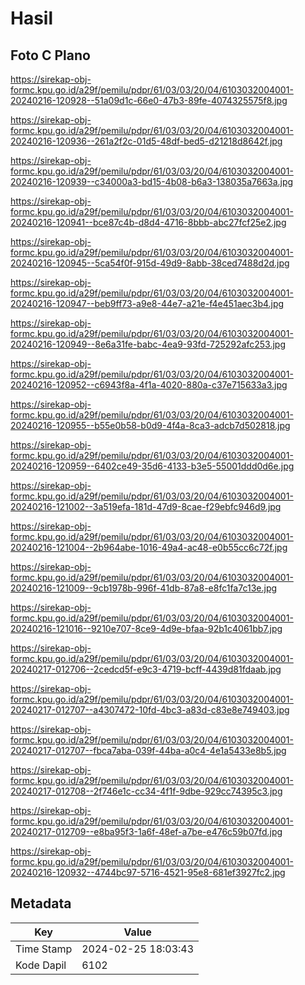 # Hasil

## Foto C Plano

https://sirekap-obj-formc.kpu.go.id/a29f/pemilu/pdpr/61/03/03/20/04/6103032004001-20240216-120928--51a09d1c-66e0-47b3-89fe-4074325575f8.jpg

https://sirekap-obj-formc.kpu.go.id/a29f/pemilu/pdpr/61/03/03/20/04/6103032004001-20240216-120936--261a2f2c-01d5-48df-bed5-d21218d8642f.jpg

https://sirekap-obj-formc.kpu.go.id/a29f/pemilu/pdpr/61/03/03/20/04/6103032004001-20240216-120939--c34000a3-bd15-4b08-b6a3-138035a7663a.jpg

https://sirekap-obj-formc.kpu.go.id/a29f/pemilu/pdpr/61/03/03/20/04/6103032004001-20240216-120941--bce87c4b-d8d4-4716-8bbb-abc27fcf25e2.jpg

https://sirekap-obj-formc.kpu.go.id/a29f/pemilu/pdpr/61/03/03/20/04/6103032004001-20240216-120945--5ca54f0f-915d-49d9-8abb-38ced7488d2d.jpg

https://sirekap-obj-formc.kpu.go.id/a29f/pemilu/pdpr/61/03/03/20/04/6103032004001-20240216-120947--beb9ff73-a9e8-44e7-a21e-f4e451aec3b4.jpg

https://sirekap-obj-formc.kpu.go.id/a29f/pemilu/pdpr/61/03/03/20/04/6103032004001-20240216-120949--8e6a31fe-babc-4ea9-93fd-725292afc253.jpg

https://sirekap-obj-formc.kpu.go.id/a29f/pemilu/pdpr/61/03/03/20/04/6103032004001-20240216-120952--c6943f8a-4f1a-4020-880a-c37e715633a3.jpg

https://sirekap-obj-formc.kpu.go.id/a29f/pemilu/pdpr/61/03/03/20/04/6103032004001-20240216-120955--b55e0b58-b0d9-4f4a-8ca3-adcb7d502818.jpg

https://sirekap-obj-formc.kpu.go.id/a29f/pemilu/pdpr/61/03/03/20/04/6103032004001-20240216-120959--6402ce49-35d6-4133-b3e5-55001ddd0d6e.jpg

https://sirekap-obj-formc.kpu.go.id/a29f/pemilu/pdpr/61/03/03/20/04/6103032004001-20240216-121002--3a519efa-181d-47d9-8cae-f29ebfc946d9.jpg

https://sirekap-obj-formc.kpu.go.id/a29f/pemilu/pdpr/61/03/03/20/04/6103032004001-20240216-121004--2b964abe-1016-49a4-ac48-e0b55cc6c72f.jpg

https://sirekap-obj-formc.kpu.go.id/a29f/pemilu/pdpr/61/03/03/20/04/6103032004001-20240216-121009--9cb1978b-996f-41db-87a8-e8fc1fa7c13e.jpg

https://sirekap-obj-formc.kpu.go.id/a29f/pemilu/pdpr/61/03/03/20/04/6103032004001-20240216-121016--9210e707-8ce9-4d9e-bfaa-92b1c4061bb7.jpg

https://sirekap-obj-formc.kpu.go.id/a29f/pemilu/pdpr/61/03/03/20/04/6103032004001-20240217-012706--2cedcd5f-e9c3-4719-bcff-4439d81fdaab.jpg

https://sirekap-obj-formc.kpu.go.id/a29f/pemilu/pdpr/61/03/03/20/04/6103032004001-20240217-012707--a4307472-10fd-4bc3-a83d-c83e8e749403.jpg

https://sirekap-obj-formc.kpu.go.id/a29f/pemilu/pdpr/61/03/03/20/04/6103032004001-20240217-012707--fbca7aba-039f-44ba-a0c4-4e1a5433e8b5.jpg

https://sirekap-obj-formc.kpu.go.id/a29f/pemilu/pdpr/61/03/03/20/04/6103032004001-20240217-012708--2f746e1c-cc34-4f1f-9dbe-929cc74395c3.jpg

https://sirekap-obj-formc.kpu.go.id/a29f/pemilu/pdpr/61/03/03/20/04/6103032004001-20240217-012709--e8ba95f3-1a6f-48ef-a7be-e476c59b07fd.jpg

https://sirekap-obj-formc.kpu.go.id/a29f/pemilu/pdpr/61/03/03/20/04/6103032004001-20240216-120932--4744bc97-5716-4521-95e8-681ef3927fc2.jpg


## Metadata

| Key        | Value               |
| ---------- | ------------------- |
| Time Stamp | 2024-02-25 18:03:43 |
| Kode Dapil | 6102                |



